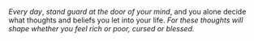 _Every day_, _stand guard at the door of your mind_, and you alone decide what thoughts and beliefs you let into your life. _For these thoughts will shape whether you feel rich or poor, cursed or blessed._